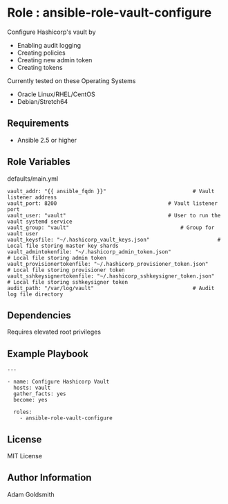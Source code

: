 Role : ansible-role-vault-configure
===================================

Configure Hashicorp's vault by
* Enabling audit logging
* Creating policies
* Creating new admin token
* Creating tokens

Currently tested on these Operating Systems
* Oracle Linux/RHEL/CentOS
* Debian/Stretch64

Requirements
------------

* Ansible 2.5 or higher

Role Variables
--------------

defaults/main.yml
```
vault_addr: "{{ ansible_fqdn }}"							# Vault listener address
vault_port: 8200									# Vault listener port
vault_user: "vault"									# User to run the vault systemd service
vault_group: "vault"									# Group for vault user
vault_keysfile: "~/.hashicorp_vault_keys.json"						# Local file storing master key shards
vault_admintokenfile: "~/.hashicorp_admin_token.json"					# Local file storing admin token
vault_provisionertokenfile: "~/.hashicorp_provisioner_token.json"			# Local file storing provisioner token
vault_sshkeysignertokenfile: "~/.hashicorp_sshkeysigner_token.json"                     # Local file storing sshkeysigner token
audit_path: "/var/log/vault"								# Audit log file directory
```

Dependencies
------------

Requires elevated root privileges

Example Playbook
----------------

```
---

- name: Configure Hashicorp Vault
  hosts: vault
  gather_facts: yes
  become: yes

  roles:
    - ansible-role-vault-configure
```

License
-------

MIT License

Author Information
------------------

Adam Goldsmith


